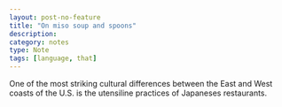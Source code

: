 ```yaml
---
layout: post-no-feature
title: "On miso soup and spoons"
description:
category: notes
type: Note
tags: [language, that]
---
```


One of the most striking cultural differences between the East and West coasts of the U.S. is the utensiline practices of Japaneses restaurants.
